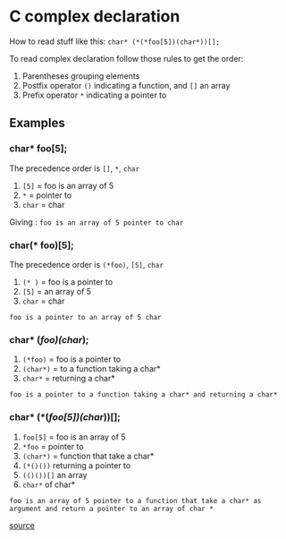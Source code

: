 # C complex declaration

How to read stuff like this: `char* (*(*foo[5])(char*))[];`

To read complex declaration follow those rules to get the order:

1. Parentheses grouping elements
2. Postfix operator `()` indicating a function, and `[]` an array
3. Prefix operator `*` indicating a pointer to

## Examples

### char* foo[5];

The precedence order is `[]`, `*`, `char`

1. `[5]` = foo is an array of 5
2. `*` = pointer to
3. `char` = char

Giving : `foo is an array of 5 pointer to char`

### char(* foo)[5];

The precedence order is `(*foo)`, `[5]`, `char`

1. `(* )` = foo is a pointer to
2. `[5]` = an array of 5
3. `char` = char

`foo is a pointer to an array of 5 char`

### char* (*foo)(char*);

1. `(*foo)` = foo is a pointer to
2. `(char*)` = to a function taking a char*
3. `char*` = returning a char*

`foo is a pointer to a function taking a char* and returning a char*`

### char* (*(*foo[5])(char*))[];

1. `foo[5]` = foo is an array of 5
2. `*foo` = pointer to
3. `(char*)` = function that take a char*
4. `(*()())` returning a pointer to 
5. `(()())[]` an array
6. `char*` of char*

`foo is an array of 5 pointer to a function that take a char* as argument and return a pointer to an array of char *`

[source](https://medium.com/@bartobri/untangling-complex-c-declarations-9b6a0cf88c96)

